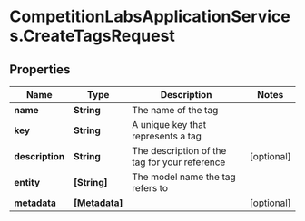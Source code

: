 # CompetitionLabsApplicationServices.CreateTagsRequest

## Properties

Name | Type | Description | Notes
------------ | ------------- | ------------- | -------------
**name** | **String** | The name of the tag | 
**key** | **String** | A unique key that represents a tag | 
**description** | **String** | The description of the tag for your reference | [optional] 
**entity** | **[String]** | The model name the tag refers to | 
**metadata** | [**[Metadata]**](Metadata.md) |  | [optional] 


